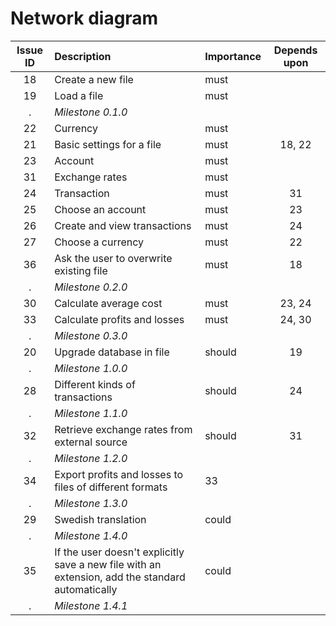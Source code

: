 # Network diagram
Issue ID|Description|Importance|Depends upon
:---:|:---|:---|:---:
18|Create a new file|must
19|Load a file|must
.|*Milestone 0.1.0*
22|Currency|must
21|Basic settings for a file|must|18, 22
23|Account|must
31|Exchange rates|must
24|Transaction|must|31
25|Choose an account|must|23
26|Create and view transactions|must|24
27|Choose a currency|must|22
36|Ask the user to overwrite existing file|must|18
.|*Milestone 0.2.0*
30|Calculate average cost|must|23, 24
33|Calculate profits and losses|must|24, 30
.|*Milestone 0.3.0*
20|Upgrade database in file|should|19
.|*Milestone 1.0.0*
28|Different kinds of transactions|should|24
.|*Milestone 1.1.0*
32|Retrieve exchange rates from external source|should|31
.|*Milestone 1.2.0*
34|Export profits and losses to files of different formats|33
.|*Milestone 1.3.0*
29|Swedish translation|could
.|*Milestone 1.4.0*
35|If the user doesn't explicitly save a new file with an extension, add the standard automatically|could
.|*Milestone 1.4.1*
